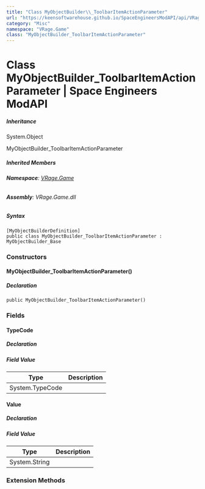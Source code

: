 ```yaml
---
title: "Class MyObjectBuilder\\_ToolbarItemActionParameter"
url: "https://keensoftwarehouse.github.io/SpaceEngineersModAPI/api/VRage.Game.MyObjectBuilder_ToolbarItemActionParameter.html"
category: "Misc"
namespace: "VRage.Game"
class: "MyObjectBuilder_ToolbarItemActionParameter"
---
```


# Class MyObjectBuilder\_ToolbarItemActionParameter | Space Engineers ModAPI

##### Inheritance

System.Object

MyObjectBuilder\_ToolbarItemActionParameter

##### Inherited Members

###### **Namespace**: [VRage.Game](https://keensoftwarehouse.github.io/SpaceEngineersModAPI/api/VRage.Game.html)

###### **Assembly**: VRage.Game.dll

##### Syntax

```
[MyObjectBuilderDefinition]
public class MyObjectBuilder_ToolbarItemActionParameter : MyObjectBuilder_Base
```

### Constructors

#### MyObjectBuilder\_ToolbarItemActionParameter()

##### Declaration

```
public MyObjectBuilder_ToolbarItemActionParameter()
```

### Fields

#### TypeCode

##### Declaration

##### Field Value

| Type | Description |
| --- | --- |
| System.TypeCode |     |

#### Value

##### Declaration

##### Field Value

| Type | Description |
| --- | --- |
| System.String |     |

### Extension Methods